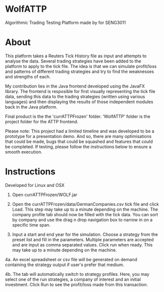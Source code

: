 # WolfATTP
Algorithmic Trading Testing Platform made by for SENG3011

# About
This platform takes a Reuters Tick History file as input and attempts to analyse the data. Several trading strategies have been added to the platform to apply to the tick file. The idea is that we can simulate profit/loss and patterns of different trading strategies and try to find the weaknesses and strengths of each.

My contribution lies in the Java frontend developed using the JavaFX library. The frontend is resposible for first visually representing the tick file data, sending this data to the trading strategies (written using various languages) and then displaying the results of those independent modules back in the Java platform.

Final product is the the 'currATTPFrozen' folder. 'WolfATTP' folder is the project folder for the ATTP frontend.

Please note: This project had a limited timeline and was developed to be a prototype for a presentation demo. And so, there are many optimisations that could be made, bugs that could be squashed and features that could be completed. If testing, please follow the instructions below to ensure a smooth execution.

# Instructions
Developed for Linux and OSX

1. Open currATTPFrozen/WOLF.jar

2. Open the currATTPFrozen/data/GermanCompanies.csv tick file and click Load. This step may take up to a minute depending on the machine. The company profile tab should now be filled with the tick data. You can sort by company and use the drag n drop navigation box to narrow in on a specific time span.

3. Input a start and end year for the simulation. Choose a strategy from the preset list and fill in the parameters. Multiple parameters are accepted and are input as comma separated values. Click run when ready. This may take up to a minute depending on the machine.

4a. An excel spreadsheet or csv file will be generated on demand containing the strategy output if user's prefer that medium.

4b. The tab will automatically switch to strategy profiles. Here, you may select one of the run strategies, a company of interest and an initial investment. Click Run to see the profit/loss made from this transaction.
